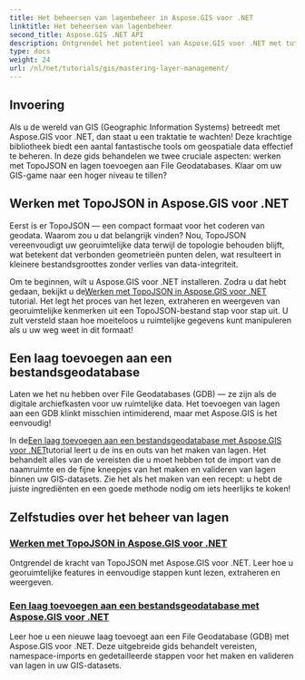 ```yaml
---
title: Het beheersen van lagenbeheer in Aspose.GIS voor .NET
linktitle: Het beheersen van lagenbeheer
second_title: Aspose.GIS .NET API
description: Ontgrendel het potentieel van Aspose.GIS voor .NET met tutorials over TopoJSON en File Geodatabases. Vereenvoudig uw lagenbeheer.
type: docs
weight: 24
url: /nl/net/tutorials/gis/mastering-layer-management/
---
```

## Invoering

Als u de wereld van GIS (Geographic Information Systems) betreedt met Aspose.GIS voor .NET, dan staat u een traktatie te wachten! Deze krachtige bibliotheek biedt een aantal fantastische tools om geospatiale data effectief te beheren. In deze gids behandelen we twee cruciale aspecten: werken met TopoJSON en lagen toevoegen aan File Geodatabases. Klaar om uw GIS-game naar een hoger niveau te tillen?

## Werken met TopoJSON in Aspose.GIS voor .NET

Eerst is er TopoJSON — een compact formaat voor het coderen van geodata. Waarom zou u dat belangrijk vinden? Nou, TopoJSON vereenvoudigt uw georuimtelijke data terwijl de topologie behouden blijft, wat betekent dat verbonden geometrieën punten delen, wat resulteert in kleinere bestandsgroottes zonder verlies van data-integriteit. 

 Om te beginnen, wilt u Aspose.GIS voor .NET installeren. Zodra u dat hebt gedaan, bekijkt u de[Werken met TopoJSON in Aspose.GIS voor .NET](./working-with-topojson/) tutorial. Het legt het proces van het lezen, extraheren en weergeven van georuimtelijke kenmerken uit een TopoJSON-bestand stap voor stap uit. U zult versteld staan hoe moeiteloos u ruimtelijke gegevens kunt manipuleren als u uw weg weet in dit formaat!

## Een laag toevoegen aan een bestandsgeodatabase

Laten we het nu hebben over File Geodatabases (GDB) — ze zijn als de digitale archiefkasten voor uw ruimtelijke data. Het toevoegen van lagen aan een GDB klinkt misschien intimiderend, maar met Aspose.GIS is het eenvoudig! 

 In de[Een laag toevoegen aan een bestandsgeodatabase met Aspose.GIS voor .NET](./add-layer-to-file-geo-database/)tutorial leert u de ins en outs van het maken van lagen. Het behandelt alles van de vereisten die u moet hebben tot de import van de naamruimte en de fijne kneepjes van het maken en valideren van lagen binnen uw GIS-datasets. Zie het als het maken van een recept: u hebt de juiste ingrediënten en een goede methode nodig om iets heerlijks te koken!

## Zelfstudies over het beheer van lagen
### [Werken met TopoJSON in Aspose.GIS voor .NET](./working-with-topojson/)
Ontgrendel de kracht van TopoJSON met Aspose.GIS voor .NET. Leer hoe u georuimtelijke features in eenvoudige stappen kunt lezen, extraheren en weergeven.
### [Een laag toevoegen aan een bestandsgeodatabase met Aspose.GIS voor .NET](./add-layer-to-file-geo-database/)
Leer hoe u een nieuwe laag toevoegt aan een File Geodatabase (GDB) met Aspose.GIS voor .NET. Deze uitgebreide gids behandelt vereisten, namespace-imports en gedetailleerde stappen voor het maken en valideren van lagen in uw GIS-datasets.